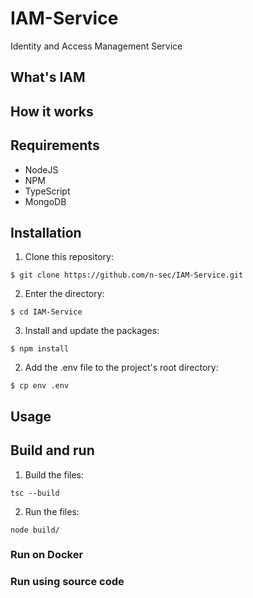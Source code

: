 # IAM-Service
Identity and Access Management Service

## What's IAM

## How it works

## Requirements
 - NodeJS
 - NPM
 - TypeScript
 - MongoDB

## Installation
 1. Clone this repository:
 ```
 $ git clone https://github.com/n-sec/IAM-Service.git
 ```
 2. Enter the directory:
 ```
 $ cd IAM-Service
 ```
 3. Install and update the packages:
 ```
 $ npm install
 ```
 2. Add the .env file to the project's root directory:
 ```
 $ cp env .env
 ```

## Usage

## Build and run
 1. Build the files:
 ```
 tsc --build
 ```
 2. Run the files:
 ```
 node build/
 ```

### Run on Docker

### Run using source code